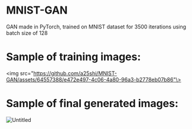 # MNIST-GAN
GAN made in PyTorch, trained on MNIST dataset for 3500 iterations using batch size of 128

# Sample of training images:

<img src="https://github.com/a25shi/MNIST-GAN/assets/64557388/e472e497-4c06-4a80-96a3-b2778eb07b86"\>

# Sample of final generated images:

![Untitled](https://github.com/a25shi/MNIST-GAN/assets/64557388/9565025a-1f40-447c-8142-64a6ee2142b7)



